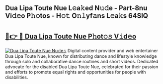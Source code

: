 ## Dua Lipa Toute Nue L𝚎a𝚔ed N𝚞𝚍e - Part-8nu Vi𝚍𝚎o P𝚑𝚘tos - H𝚘𝚝 O𝚗𝚕yf𝚊ns L𝚎a𝚔s 64SlQ

# <h2><a href="http://kf2qzkf.oniu.top/?m=Dua+Lipa+Toute+Nue">🔗👉 🔴 Dua Lipa Toute Nue P𝚑ot𝚘𝚜 V𝚒d𝚎o</a></h2>

[![Dua Lipa Toute Nue Nu𝚍e𝚜](https://i.imgur.com/0qMVB7G.gif)](http://kf2qzkf.oniu.top/?m=Dua+Lipa+Toute+Nue)
Digital content provider and web entertainer Dua Lipa Toute Nue, known for distributing dance and lifestyle knowledge through solo and collaborative dance routines and short videos. Dedicated advocate for the disabled Dua Lipa Toute Nue, celebrated for their passion and efforts to promote equal rights and opportunities for people with disabilities.  
